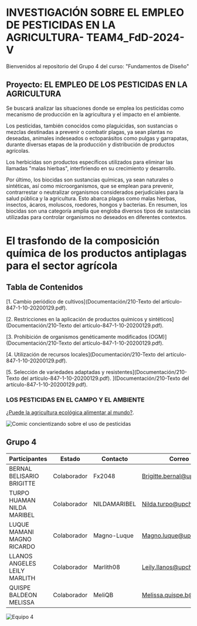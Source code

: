 # INVESTIGACIÓN SOBRE EL EMPLEO DE PESTICIDAS EN LA AGRICULTURA- TEAM4_FdD-2024-V

Bienvenidos al repositorio del Grupo 4 del curso: "Fundamentos de Diseño"

## Proyecto: EL EMPLEO DE LOS PESTICIDAS EN LA AGRICULTURA
Se buscará analizar las situaciones donde se emplea los pesticidas como mecanismo de producción en la agricultura y el impacto en el ambiente.


Los pesticidas, también conocidos como plaguicidas, son sustancias o mezclas destinadas a prevenir o combatir plagas, ya sean plantas no deseadas, animales indeseados o ectoparásitos como pulgas y garrapatas, durante diversas etapas de la producción y distribución de productos agrícolas.

Los herbicidas son productos específicos utilizados para eliminar las llamadas "malas hierbas", interfiriendo en su crecimiento y desarrollo.

Por último, los biocidas son sustancias químicas, ya sean naturales o sintéticas, así como microorganismos, que se emplean para prevenir, contrarrestar o neutralizar organismos considerados perjudiciales para la salud pública y la agricultura. Esto abarca plagas como malas hierbas, insectos, ácaros, moluscos, roedores, hongos y bacterias. En resumen, los biocidas son una categoría amplia que engloba diversos tipos de sustancias utilizadas para controlar organismos no deseados en diferentes contextos.

# El trasfondo de la composición química de los productos antiplagas para el sector agrícola
## Tabla de Contenidos

[1. Cambio periódico de cultivos](Documentación/210-Texto del artículo-847-1-10-20200129.pdf).

[2. Restricciones en la aplicación de productos químicos y sintéticos](Documentación/210-Texto del artículo-847-1-10-20200129.pdf).

[3. Prohibición de organismos genéticamente modificados (OGM)](Documentación/210-Texto del artículo-847-1-10-20200129.pdf).

[4. Utilización de recursos locales](Documentación/210-Texto del artículo-847-1-10-20200129.pdf).

[5. Selección de variedades adaptadas y resistentes](Documentación/210-Texto del artículo-847-1-10-20200129.pdf).
](Documentación/210-Texto del artículo-847-1-10-20200129.pdf).




### LOS PESTICIDAS EN EL CAMPO Y EL AMBIENTE
[¿Puede la agricultura ecológica alimentar al mundo?](https://www.ecoagricultor.com/agricultura-ecologica-organica-medioambiente/).

![Comic concientizando sobre el uso de pesticidas](https://www.ecoagricultor.com/wp-content/uploads/2018/04/pesticidas-alimentos.png)


## Grupo 4
| Participantes | Estado | Contacto | Correo |
| --- | --- | --- | ---|
| BERNAL BELISARIO BRIGITTE | Colaborador | Fx2048 | Brigitte.bernal@upch.pe |
| TURPO HUAMAN NILDA MARIBEL | Colaborador | NILDAMARIBEL | Nilda.turpo@upch.pe |
| LUQUE MAMANI MAGNO RICARDO | Colaborador | Magno-Luque | Magno.luque@upch.pe |
| LLANOS ANGELES LEILY MARLITH | Colaborador | Marlith08 | Leily.llanos@upch.pe |
| QUISPE BALDEON MELISSA | Colaborador | MeliQB | Melissa.quispe.b@upch.pe |

![Equipo 4](Imágenes/team_4.jpg)




